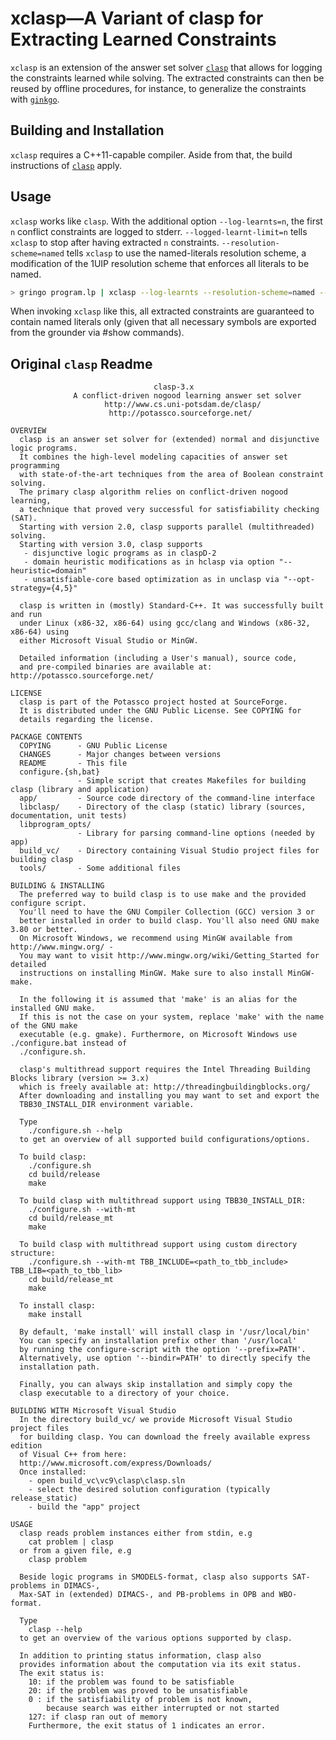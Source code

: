 # xclasp—A Variant of clasp for Extracting Learned Constraints

`xclasp` is an extension of the answer set solver [`clasp`](https://github.com/potassco/clasp) that allows for logging the constraints learned while solving.
The extracted constraints can then be reused by offline procedures, for instance, to generalize the constraints with [`ginkgo`](http://www.cs.uni-potsdam.de/wv/ginkgo/).

## Building and Installation

`xclasp` requires a C++11-capable compiler.
Aside from that, the build instructions of [`clasp`](https://github.com/potassco/clasp) apply.

## Usage

`xclasp` works like `clasp`.
With the additional option `--log-learnts=n`, the first `n` conflict constraints are logged to stderr.
`--logged-learnt-limit=n` tells `xclasp` to stop after having extracted `n` constraints.
`--resolution-scheme=named` tells `xclasp` to use the named-literals resolution scheme, a modification of the 1UIP resolution scheme that enforces all literals to be named.

```bash
> gringo program.lp | xclasp --log-learnts --resolution-scheme=named --heuristic=Domain --dom-mod=1,16 --loops=no --reverse-arcs=0 --otfs=0
```

When invoking `xclasp` like this, all extracted constraints are guaranteed to contain named literals only (given that all necessary symbols are exported from the grounder via #show commands).

## Original `clasp` Readme

```text
                                clasp-3.x
              A conflict-driven nogood learning answer set solver 
                     http://www.cs.uni-potsdam.de/clasp/
					  http://potassco.sourceforge.net/

OVERVIEW
  clasp is an answer set solver for (extended) normal and disjunctive logic programs. 
  It combines the high-level modeling capacities of answer set programming
  with state-of-the-art techniques from the area of Boolean constraint solving.
  The primary clasp algorithm relies on conflict-driven nogood learning, 
  a technique that proved very successful for satisfiability checking (SAT).
  Starting with version 2.0, clasp supports parallel (multithreaded) solving.
  Starting with version 3.0, clasp supports
   - disjunctive logic programs as in claspD-2
   - domain heuristic modifications as in hclasp via option "--heuristic=domain"
   - unsatisfiable-core based optimization as in unclasp via "--opt-strategy={4,5}"
  
  clasp is written in (mostly) Standard-C++. It was successfully built and run
  under Linux (x86-32, x86-64) using gcc/clang and Windows (x86-32, x86-64) using
  either Microsoft Visual Studio or MinGW. 
  
  Detailed information (including a User's manual), source code,
  and pre-compiled binaries are available at: http://potassco.sourceforge.net/
 
LICENSE
  clasp is part of the Potassco project hosted at SourceForge.
  It is distributed under the GNU Public License. See COPYING for
  details regarding the license.

PACKAGE CONTENTS
  COPYING      - GNU Public License
  CHANGES      - Major changes between versions
  README       - This file
  configure.{sh,bat}
               - Simple script that creates Makefiles for building clasp (library and application) 
  app/         - Source code directory of the command-line interface
  libclasp/    - Directory of the clasp (static) library (sources, documentation, unit tests)
  libprogram_opts/
               - Library for parsing command-line options (needed by app)
  build_vc/    - Directory containing Visual Studio project files for building clasp
  tools/       - Some additional files
  
BUILDING & INSTALLING
  The preferred way to build clasp is to use make and the provided configure script.
  You'll need to have the GNU Compiler Collection (GCC) version 3 or
  better installed in order to build clasp. You'll also need GNU make 3.80 or better. 
  On Microsoft Windows, we recommend using MinGW available from http://www.mingw.org/ - 
  You may want to visit http://www.mingw.org/wiki/Getting_Started for detailed
  instructions on installing MinGW. Make sure to also install MinGW-make.
  
  In the following it is assumed that 'make' is an alias for the installed GNU make. 
  If this is not the case on your system, replace 'make' with the name of the GNU make 
  executable (e.g. gmake). Furthermore, on Microsoft Windows use ./configure.bat instead of
  ./configure.sh.

  clasp's multithread support requires the Intel Threading Building Blocks library (version >= 3.x) 
  which is freely available at: http://threadingbuildingblocks.org/ 
  After downloading and installing you may want to set and export the 
  TBB30_INSTALL_DIR environment variable.

  Type 
    ./configure.sh --help 
  to get an overview of all supported build configurations/options.
  
  To build clasp:
    ./configure.sh
    cd build/release
    make
  
  To build clasp with multithread support using TBB30_INSTALL_DIR:
    ./configure.sh --with-mt
    cd build/release_mt
    make
  
  To build clasp with multithread support using custom directory structure:
    ./configure.sh --with-mt TBB_INCLUDE=<path_to_tbb_include> TBB_LIB=<path_to_tbb_lib>
    cd build/release_mt
    make

  To install clasp:
    make install
	
  By default, 'make install' will install clasp in '/usr/local/bin'
  You can specify an installation prefix other than '/usr/local' 
  by running the configure-script with the option '--prefix=PATH'.
  Alternatively, use option '--bindir=PATH' to directly specify the
  installation path. 

  Finally, you can always skip installation and simply copy the
  clasp executable to a directory of your choice.
		
BUILDING WITH Microsoft Visual Studio
  In the directory build_vc/ we provide Microsoft Visual Studio project files
  for building clasp. You can download the freely available express edition 
  of Visual C++ from here:
  http://www.microsoft.com/express/Downloads/
  Once installed:
    - open build_vc\vc9\clasp\clasp.sln
    - select the desired solution configuration (typically release_static) 
    - build the "app" project	

USAGE
  clasp reads problem instances either from stdin, e.g 
    cat problem | clasp
  or from a given file, e.g
    clasp problem
	
  Beside logic programs in SMODELS-format, clasp also supports SAT-problems in DIMACS-,
  Max-SAT in (extended) DIMACS-, and PB-problems in OPB and WBO-format.
	
  Type
    clasp --help
  to get an overview of the various options supported by clasp.
	
  In addition to printing status information, clasp also
  provides information about the computation via its exit status.
  The exit status is:
    10: if the problem was found to be satisfiable
    20: if the problem was proved to be unsatisfiable
    0 : if the satisfiability of problem is not known, 
        because search was either interrupted or not started
    127: if clasp ran out of memory
    Furthermore, the exit status of 1 indicates an error.
```
